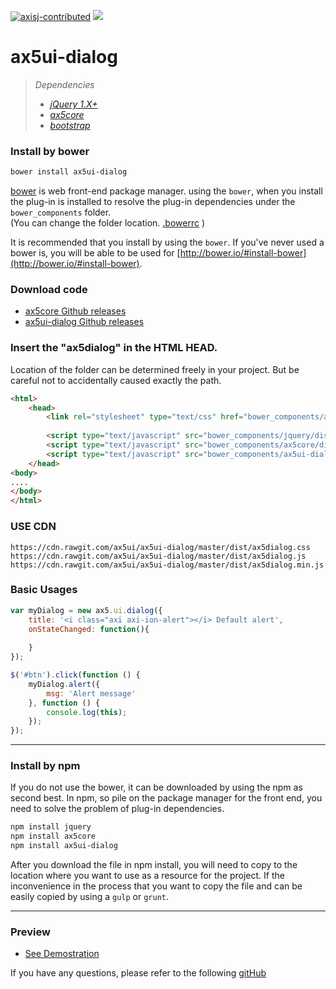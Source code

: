 [![axisj-contributed](https://img.shields.io/badge/AXISJ.com-Contributed-green.svg)](https://github.com/axisj)
![](https://img.shields.io/badge/Seowoo-Mondo&Thomas-red.svg)

# ax5ui-dialog

> *Dependencies*
> * _[jQuery 1.X+](http://jquery.com/)_
> * _[ax5core](http://ax5.io/ax5core)_
> * _[bootstrap](http://getbootstrap.com/)_


### Install by bower
```sh
bower install ax5ui-dialog
```
[bower](http://bower.io/#install-bower) is web front-end package manager.
using the `bower`, when you install the plug-in is installed to resolve the plug-in dependencies under the `bower_components` folder.  
(You can change the folder location. [.bowerrc](http://bower.io/docs/config/#bowerrc-specification) )

It is recommended that you install by using the `bower`. 
If you've never used a bower is, you will be able to be used for [http://bower.io/#install-bower](http://bower.io/#install-bower).

### Download code
- [ax5core Github releases](https://github.com/ax5ui/ax5core/releases)
- [ax5ui-dialog Github releases](https://github.com/ax5ui/ax5ui-dialog/releases)


### Insert the "ax5dialog" in the HTML HEAD.

Location of the folder can be determined freely in your project. But be careful not to accidentally caused
exactly the path.
```html
<html>
    <head>
        <link rel="stylesheet" type="text/css" href="bower_components/ax5ui-dialog/dist/ax5dialog.css" />
    
        <script type="text/javascript" src="bower_components/jquery/dist/jquery.min.js"></script>
        <script type="text/javascript" src="bower_components/ax5core/dist/ax5core.min.js"></script>
        <script type="text/javascript" src="bower_components/ax5ui-dialog/dist/ax5dialog.min.js"></script>
    </head>
<body>
....
</body>
</html>
```


### USE CDN
```
https://cdn.rawgit.com/ax5ui/ax5ui-dialog/master/dist/ax5dialog.css
https://cdn.rawgit.com/ax5ui/ax5ui-dialog/master/dist/ax5dialog.js
https://cdn.rawgit.com/ax5ui/ax5ui-dialog/master/dist/ax5dialog.min.js
```


### Basic Usages
```js
var myDialog = new ax5.ui.dialog({
    title: '<i class="axi axi-ion-alert"></i> Default alert',
    onStateChanged: function(){
    
    }
});

$('#btn').click(function () {
    myDialog.alert({
        msg: 'Alert message'
    }, function () {
        console.log(this);
    });
});
```

***

### Install by npm
If you do not use the bower, it can be downloaded by using the npm as second best.
In npm, so pile on the package manager for the front end, you need to solve the problem of plug-in dependencies.

```sh
npm install jquery
npm install ax5core
npm install ax5ui-dialog
```

After you download the file in npm install, you will need to copy to the location where you want to use as a resource for the project.
If the inconvenience in the process that you want to copy the file and can be easily copied by using a `gulp` or `grunt`.
***

### Preview
- [See Demostration](http://ax5.io/ax5ui-dialog/demo/index.html)

If you have any questions, please refer to the following [gitHub](https://github.com/ax5ui/ax5ui-kernel)